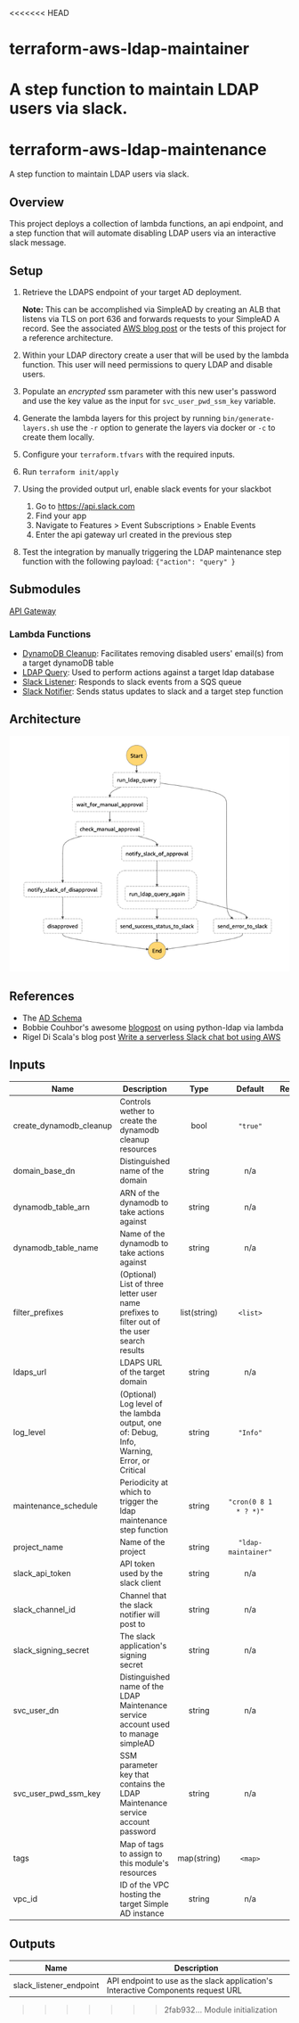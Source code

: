 <<<<<<< HEAD
# terraform-aws-ldap-maintainer

A step function to maintain LDAP users via slack.
=======
# terraform-aws-ldap-maintenance

A step function to maintain LDAP users via slack.

## Overview

This project deploys a collection of lambda functions, an api endpoint, and a step function that will automate disabling LDAP users via an interactive slack message.

## Setup

1. Retrieve the LDAPS endpoint of your target AD deployment.

    **Note:** This can be accomplished via SimpleAD by creating an ALB that listens via TLS on port 636 and forwards requests to your SimpleAD A record. See the associated [AWS blog post](https://aws.amazon.com/blogs/security/how-to-configure-an-ldaps-endpoint-for-simple-ad/) or the tests of this project for a reference architecture.

2. Within your LDAP directory create a user that will be used by the lambda function. This user will need permissions to query LDAP and disable users.
3. Populate an *encrypted* ssm parameter with this new user's password and use the key value as the input for `svc_user_pwd_ssm_key` variable.
4. Generate the lambda layers for this project by running `bin/generate-layers.sh` use the `-r` option to generate the layers via docker or `-c` to create them locally.
5. Configure your `terraform.tfvars` with the required inputs.
6. Run `terraform init/apply`
7. Using the provided output url, enable slack events for your slackbot
      1. Go to https://api.slack.com
      2. Find your app
      3. Navigate to Features > Event Subscriptions > Enable Events
      4. Enter the api gateway url created in the previous step
8. Test the integration by manually triggering the LDAP maintenance step function with the following payload: `{"action": "query" }`

## Submodules

[API Gateway](/modules/api_gateway)

### Lambda Functions

- [DynamoDB Cleanup](/modules/lambda_functions/dynamodb_cleanup): Facilitates removing disabled users' email(s) from a target dynamoDB table
- [LDAP Query](/modules/lambda_functions/ldap_query): Used to perform actions against a target ldap database
- [Slack Listener](/modules/lambda_functions/slack_listener): Responds to slack events from a SQS queue
- [Slack Notifier](/modules/lambda_functions/slack_notifier): Sends status updates to slack and a target step function

## Architecture

![State Machine Definition](_docs/state_machine_def_0.0.1.png)

## References

- The [AD Schema](https://docs.microsoft.com/en-us/windows/win32/adschema/active-directory-schema)
- Bobbie Couhbor's awesome [blogpost](https://blog.kloud.com.au/2018/01/09/replacing-the-service-desk-with-bots-using-amazon-lex-and-amazon-connect-part-3/) on using python-ldap via lambda
- Rigel Di Scala's blog post [Write a serverless Slack chat bot using AWS](https://chatbotslife.com/write-a-serverless-slack-chat-bot-using-aws-e2d2432c380e)

## Inputs

| Name | Description | Type | Default | Required |
|------|-------------|:----:|:-----:|:-----:|
| create\_dynamodb\_cleanup | Controls wether to create the dynamodb cleanup resources | bool | `"true"` | no |
| domain\_base\_dn | Distinguished name of the domain | string | n/a | yes |
| dynamodb\_table\_arn | ARN of the dynamodb to take actions against | string | n/a | yes |
| dynamodb\_table\_name | Name of the dynamodb to take actions against | string | n/a | yes |
| filter\_prefixes | (Optional) List of three letter user name prefixes to filter out of the user search results | list(string) | `<list>` | no |
| ldaps\_url | LDAPS URL of the target domain | string | n/a | yes |
| log\_level | (Optional) Log level of the lambda output, one of: Debug, Info, Warning, Error, or Critical | string | `"Info"` | no |
| maintenance\_schedule | Periodicity at which to trigger the ldap maintenance step function | string | `"cron(0 8 1 * ? *)"` | no |
| project\_name | Name of the project | string | `"ldap-maintainer"` | no |
| slack\_api\_token | API token used by the slack client | string | n/a | yes |
| slack\_channel\_id | Channel that the slack notifier will post to | string | n/a | yes |
| slack\_signing\_secret | The slack application's signing secret | string | n/a | yes |
| svc\_user\_dn | Distinguished name of the LDAP Maintenance service account used to manage simpleAD | string | n/a | yes |
| svc\_user\_pwd\_ssm\_key | SSM parameter key that contains the LDAP Maintenance service account password | string | n/a | yes |
| tags | Map of tags to assign to this module's resources | map(string) | `<map>` | no |
| vpc\_id | ID of the VPC hosting the target Simple AD instance | string | n/a | yes |

## Outputs

| Name | Description |
|------|-------------|
| slack\_listener\_endpoint | API endpoint to use as the slack application's Interactive Components request URL |

>>>>>>> 2fab932... Module initialization
